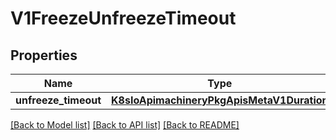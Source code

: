 # V1FreezeUnfreezeTimeout

## Properties
Name | Type | Description | Notes
------------ | ------------- | ------------- | -------------
**unfreeze_timeout** | [**K8sIoApimachineryPkgApisMetaV1Duration**](K8sIoApimachineryPkgApisMetaV1Duration.md) |  | 

[[Back to Model list]](../README.md#documentation-for-models) [[Back to API list]](../README.md#documentation-for-api-endpoints) [[Back to README]](../README.md)


